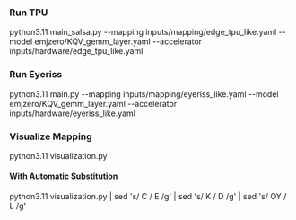 ### Run TPU
python3.11 main_salsa.py --mapping inputs/mapping/edge_tpu_like.yaml --model emjzero/KQV_gemm_layer.yaml --accelerator inputs/hardware/edge_tpu_like.yaml

### Run Eyeriss
python3.11 main.py --mapping inputs/mapping/eyeriss_like.yaml --model emjzero/KQV_gemm_layer.yaml --accelerator inputs/hardware/eyeriss_like.yaml

### Visualize Mapping
python3.11 visualization.py
#### With Automatic Substitution
python3.11 visualization.py | sed 's/ C / E /g' | sed 's/ K / D /g' | sed 's/ OY / L /g'